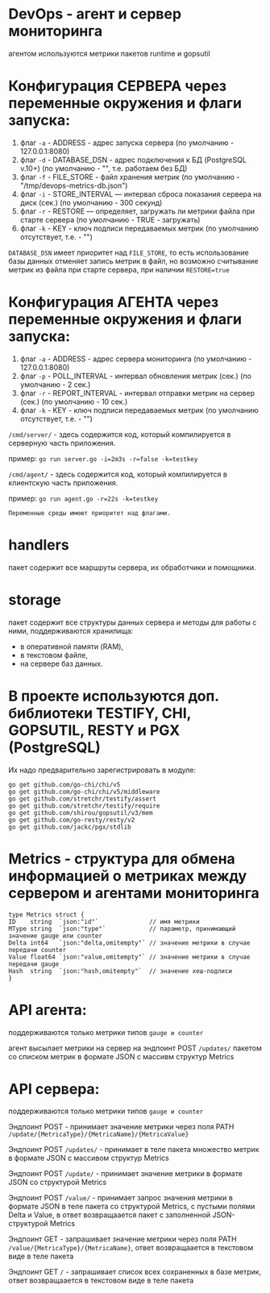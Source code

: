 # DevOps - агент и сервер мониторинга
агентом используются метрики пакетов runtime и gopsutil

# Конфигурация СЕРВЕРА через переменные окружения и флаги запуска:
1. флаг `-a` - ADDRESS - адрес запуска сервера (по умолчанию - 127.0.0.1:8080)
2. флаг `-d` - DATABASE_DSN - адрес подключения к БД (PostgreSQL v.10+) (по умолчанию - "", т.е. работаем без БД)
3. флаг `-f` - FILE_STORE - файл хранения метрик (по умолчанию - "/tmp/devops-metrics-db.json")
4. флаг `-i` - STORE_INTERVAL — интервал сброса показания сервера на диск (сек.) (по умолчанию - 300 секунд)
5. флаг `-r` - RESTORE — определяет, загружать ли метрики файла при старте сервера (по умолчанию - TRUE - загружать)
6. флаг `-k` - KEY - ключ подписи передаваемых метрик (по умолчанию отсутствует, т.е. - "")

`DATABASE_DSN` имеет приоритет над `FILE_STORE`, то есть использование базы данных отменяет запись метрик в файл,
но возможно считывание метрик из файла при старте сервера, при наличии `RESTORE=true`

# Конфигурация АГЕНТА через переменные окружения и флаги запуска:
1. флаг `-a` - ADDRESS - адрес сервера мониторинга (по умолчанию - 127.0.0.1:8080)
2. флаг `-p` - POLL_INTERVAL - интервал обновления метрик (сек.) (по умолчанию - 2 сек.)
3. флаг `-r` - REPORT_INTERVAL - интервал отправки метрик на сервер (сек.) (по умолчанию - 10 сек.)
4. флаг `-k` - KEY - ключ подписи передаваемых метрик (по умолчанию отсутствует, т.е. - "")

`/cmd/server/` - здесь содержится код, который компилируется в серверную часть приложения.

пример: `go run server.go -i=2m3s -r=false -k=testkey`

`/cmd/agent/` - здесь содержится код, который компилируется в клиентскую часть приложения.

пример: `go run agent.go -r=22s -k=testkey`

`Переменные среды имеют приоритет над флагами.`

# handlers
пакет содержит все маршруты сервера, их обработчики и помощники.
# storage
пакет содержит все структуры данных сервера и методы для работы с ними, поддерживаются хранилища:
- в оперативной памяти (RAM),
- в текстовом файле,
- на сервере баз данных.

# В проекте используются доп. библиотеки TESTIFY, CHI, GOPSUTIL, RESTY и PGX (PostgreSQL)
Их надо предварительно зарегистрировать в модуле:
```
go get github.com/go-chi/chi/v5  
go get github.com/go-chi/chi/v5/middleware
go get github.com/stretchr/testify/assert
go get github.com/stretchr/testify/require
go get github.com/shirou/gopsutil/v3/mem
go get github.com/go-resty/resty/v2
go get github.com/jackc/pgx/stdlib
```
# Metrics - структура для обмена информацией о метриках между сервером и агентами мониторинга
```
type Metrics struct {
ID    string  `json:"id"`              // имя метрики
MType string  `json:"type"`            // параметр, принимающий значение gauge или counter
Delta int64   `json:"delta,omitempty"` // значение метрики в случае передачи counter
Value float64 `json:"value,omitempty"` // значение метрики в случае передачи gauge
Hash  string  `json:"hash,omitempty"`  // значение хеш-подписи
}
```
# API агента:
поддерживаются только метрики типов `gauge и counter`

агент высылает метрики на сервер на эндпоинт POST `/updates/` пакетом со списком метрик в формате JSON с массивм структур Metrics
# API сервера:
поддерживаются только метрики типов `gauge и counter`

Эндпоинт POST - принимает значение метрики через поля PATH `/update/{MetricaType}/{MetricaName}/{MetricaValue}`

Эндпоинт POST `/updates/` - принимает в теле пакета множество метрик в формате JSON с массивом структур Metrics

Эндпоинт POST `/update/` - принимает значение метрики в формате JSON со структурой Metrics

Эндпоинт POST `/value/` - принимает запрос значения метрики в формате JSON в теле пакета со структурой Metrics, 
с пустыми полями Delta и Value, в ответ возвращаается пакет с заполненной JSON-структурой Metrics

Эндпоинт GET - запрашивает значение метрики через поля PATH `/value/{MetricaType}/{MetricaName}`, 
ответ возвращаается в текстовом виде в теле пакета

Эндпоинт GET `/` - запрашивает список всех сохраненных в базе метрик, 
ответ возвращаается в текстовом виде в теле пакета